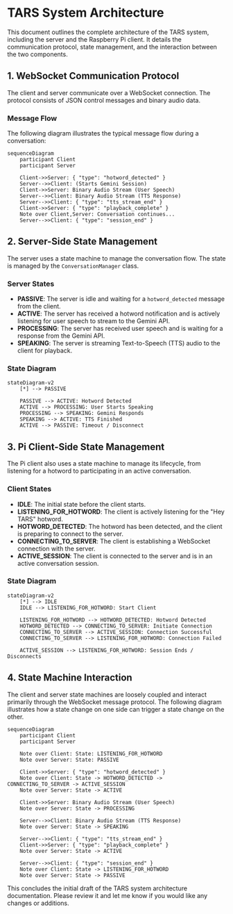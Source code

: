 # TARS System Architecture

This document outlines the complete architecture of the TARS system, including the server and the Raspberry Pi client. It details the communication protocol, state management, and the interaction between the two components.

## 1. WebSocket Communication Protocol

The client and server communicate over a WebSocket connection. The protocol consists of JSON control messages and binary audio data.

### Message Flow

The following diagram illustrates the typical message flow during a conversation:

```mermaid
sequenceDiagram
    participant Client
    participant Server

    Client->>Server: { "type": "hotword_detected" }
    Server-->>Client: (Starts Gemini Session)
    Client->>Server: Binary Audio Stream (User Speech)
    Server-->>Client: Binary Audio Stream (TTS Response)
    Server-->>Client: { "type": "tts_stream_end" }
    Client->>Server: { "type": "playback_complete" }
    Note over Client,Server: Conversation continues...
    Server-->>Client: { "type": "session_end" }
```

## 2. Server-Side State Management

The server uses a state machine to manage the conversation flow. The state is managed by the `ConversationManager` class.

### Server States

- **PASSIVE**: The server is idle and waiting for a `hotword_detected` message from the client.
- **ACTIVE**: The server has received a hotword notification and is actively listening for user speech to stream to the Gemini API.
- **PROCESSING**: The server has received user speech and is waiting for a response from the Gemini API.
- **SPEAKING**: The server is streaming Text-to-Speech (TTS) audio to the client for playback.

### State Diagram

```mermaid
stateDiagram-v2
    [*] --> PASSIVE

    PASSIVE --> ACTIVE: Hotword Detected
    ACTIVE --> PROCESSING: User Starts Speaking
    PROCESSING --> SPEAKING: Gemini Responds
    SPEAKING --> ACTIVE: TTS Finished
    ACTIVE --> PASSIVE: Timeout / Disconnect
```

## 3. Pi Client-Side State Management

The Pi client also uses a state machine to manage its lifecycle, from listening for a hotword to participating in an active conversation.

### Client States

- **IDLE**: The initial state before the client starts.
- **LISTENING_FOR_HOTWORD**: The client is actively listening for the "Hey TARS" hotword.
- **HOTWORD_DETECTED**: The hotword has been detected, and the client is preparing to connect to the server.
- **CONNECTING_TO_SERVER**: The client is establishing a WebSocket connection with the server.
- **ACTIVE_SESSION**: The client is connected to the server and is in an active conversation session.

### State Diagram

```mermaid
stateDiagram-v2
    [*] --> IDLE
    IDLE --> LISTENING_FOR_HOTWORD: Start Client

    LISTENING_FOR_HOTWORD --> HOTWORD_DETECTED: Hotword Detected
    HOTWORD_DETECTED --> CONNECTING_TO_SERVER: Initiate Connection
    CONNECTING_TO_SERVER --> ACTIVE_SESSION: Connection Successful
    CONNECTING_TO_SERVER --> LISTENING_FOR_HOTWORD: Connection Failed

    ACTIVE_SESSION --> LISTENING_FOR_HOTWORD: Session Ends / Disconnects
```

## 4. State Machine Interaction

The client and server state machines are loosely coupled and interact primarily through the WebSocket message protocol. The following diagram illustrates how a state change on one side can trigger a state change on the other.

```mermaid
sequenceDiagram
    participant Client
    participant Server

    Note over Client: State: LISTENING_FOR_HOTWORD
    Note over Server: State: PASSIVE

    Client->>Server: { "type": "hotword_detected" }
    Note over Client: State -> HOTWORD_DETECTED -> CONNECTING_TO_SERVER -> ACTIVE_SESSION
    Note over Server: State -> ACTIVE

    Client->>Server: Binary Audio Stream (User Speech)
    Note over Server: State -> PROCESSING

    Server-->>Client: Binary Audio Stream (TTS Response)
    Note over Server: State -> SPEAKING

    Server-->>Client: { "type": "tts_stream_end" }
    Client->>Server: { "type": "playback_complete" }
    Note over Server: State -> ACTIVE

    Server-->>Client: { "type": "session_end" }
    Note over Client: State -> LISTENING_FOR_HOTWORD
    Note over Server: State -> PASSIVE
```

This concludes the initial draft of the TARS system architecture documentation. Please review it and let me know if you would like any changes or additions.

